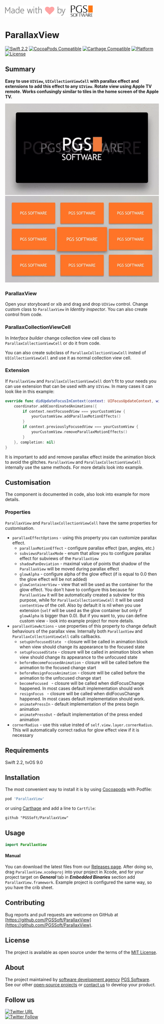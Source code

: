 ![PGS Software](Assets/pgssoft-logo.png) 

# ParallaxView

[![Swift 2.2](https://img.shields.io/badge/Swift-2.2-orange.svg?style=flat)](https://swift.org/)
[![CocoaPods Compatible](https://img.shields.io/badge/pod-v1.1.0-4BC51D.svg?style=flat)](https://cocoapods.org/pods/ParallaxView)
[![Carthage Compatible](https://img.shields.io/badge/Carthage-compatible-4BC51D.svg?style=flat)](https://github.com/Carthage/Carthage)
[![Platform](https://img.shields.io/cocoapods/p/ParallaxView.svg)](http://cocoadocs.org/docsets/ParallaxView)
[![License](https://img.shields.io/cocoapods/l/ParallaxView.svg)](https://github.com/PGSSoft/ParallaxView/LICENSE.md)

## Summary

**Easy to use `UIView`, `UICollectionViewCell` with parallax effect and extensions to add this effect to any `UIView`. Rotate view using Apple TV remote. Works confusingly similar to tiles in the home screen of the Apple TV.**

![ParallaxView](Assets/parallax_view.gif)
![ParallaxView](Assets/parallax_collection_view_cell.gif)

### ParallaxView

Open your storyboard or xib and drag and drop `UIView` control.
Change custom class to `ParallaxView` in *Identity inspector*.
You can also create control from code.

### ParallaxCollectionViewCell

In *Interface builder* change collection view cell class to `ParallaxCollectionViewCell` or do it from code.

You can also create subclass of `ParallaxCollectionViewCell` insted of `UICollectionViewCell` and use it as normal collection view cell.

### Extension

If `ParallaxView` and `ParallaxCollectionViewCell` don't fit to your needs you can use extension that can be used with any `UIView`. In many cases it can look like in this example:

```swift
override func didUpdateFocusInContext(context: UIFocusUpdateContext, withAnimationCoordinator coordinator: UIFocusAnimationCoordinator) {
	coordinator.addCoordinatedAnimations({
		if context.nextFocusedView === yourCustomView {
			yourCustomView.addParallaxMotionEffects()
		}
		if context.previouslyFocusedView === yourCustomView {
			yourCustomView.removeParallaxMotionEffects()
		}
	}, completion: nil)
}
```

It is important to add and remove parallax effect inside the animation block to avoid the glitches.
`ParallaxView` and `ParallaxCollectionViewCell` internally use the same methods.
For more details look into example.

## Customisation

The component is documented in code, also look into example for more details.

### Properties

`ParallaxView` and `ParallaxCollectionViewCell` have the same properties for customisation.

* `parallaxEffectOptions` - using this property you can customize parallax effect.
	* `parallaxMotionEffect` - configure parallax effect (pan, angles, etc.)
	* `subviewsParallaxMode` - enum that allow you to configure parallax effect for subviews of the `ParallaxView`
	* `shadowPanDeviation` - maximal value of points that shadow of the `ParallaxView` will be moved during parallax effect
	* `glowAlpha` - configure alpha of the glow effect (if is equal to 0.0 then the glow effect will be not added)
	* `glowContainerView` - view that will be used as the container for the glow effect. You don't have to configure this because for `ParallaxView` it will be automatically created a subview for this purpose, while for `ParallaxCollectionViewCell` it will be used `contentView` of the cell. Also by default it is nil when you use extension (`self` will be used as the glow container but only if `glowAlpha` is bigger than 0.0). But if you want to, you can define custom view - look into example project for more details.
* `parallaxViewActions` - use properties of this property to change default behaviours of the parallax view. Internally both `ParallaxView` and `ParallaxCollectionViewCell` calls callbacks.
	* `setupUnfocusedState ` - closure will be called in animation block when view should change its appearance to the focused state
	* `setupFocusedState` - closure will be called in animation block when view should change its appearance to the unfocused state
	* `beforeBecomeFocusedAnimation` - closure will be called before the animation to the focused change start
	* `beforeResignFocusAnimation` - closure will be called before the animation to the unfocused change start
	* `becomeFocused ` - closure will be called when didFocusChange happened. In most cases default implementation should work
   * `resignFocus ` - closure will be called when didFocusChange happened. In most cases default implementation should work.
	* `animatePressIn` - default implementation of the press begin animation
	* `animatePressOut` - default implementation of the press ended animation
* `cornerRadius` - use this value insted of `self.view.layer.cornerRadius`. This will automatically correct radius for glow effect view if it is necessary

## Requirements

Swift 2.2, tvOS 9.0

## Installation

The most convenient way to install it is by using [Cocoapods](https://cocoapods.org/) with Podfile:

```ruby
pod 'ParallaxView'
```

or using [Carthage](https://github.com/Carthage/Carthage) and add a line to `Cartfile`:

```
github "PGSSoft/ParallaxView"
```

## Usage

```swift
import ParallaxView
```

#### Manual

You can download the latest files from our [Releases page](https://github.com/PGSSoft/ParallaxView/releases). After doing so, drag `ParallaxView.xcodeproj` into your project in Xcode, and for your project target on ***General*** tab in ***Embedded Binaries*** section add `ParallaxView.framework`. Example project is configured the same way, so you have the crib sheet.


## Contributing

Bug reports and pull requests are welcome on GitHub at [https://github.com/PGSSoft/ParallaxView](https://github.com/PGSSoft/ParallaxView).

## License

The project is available as open source under the terms of the [MIT License](http://opensource.org/licenses/MIT).

## About

The project maintained by [software development agency](https://www.pgs-soft.com/) [PGS Software](https://www.pgs-soft.com/).
See our other [open-source projects](https://github.com/PGSSoft) or [contact us](https://www.pgs-soft.com/contact-us/) to develop your product.

## Follow us

[![Twitter URL](https://img.shields.io/twitter/url/http/shields.io.svg?style=social)](https://twitter.com/intent/tweet?text=https://github.com/PGSSoft/InAppPurchaseButton)  
[![Twitter Follow](https://img.shields.io/twitter/follow/pgssoftware.svg?style=social&label=Follow)](https://twitter.com/pgssoftware)